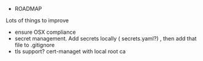 * ROADMAP

Lots of things to improve

- ensure OSX compliance
- secret management. Add secrets locally ( secrets.yaml?) , then add that file to .gitignore
- tls support? cert-managet with local root ca
